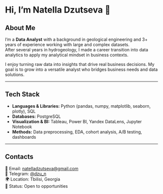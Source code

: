# Hi, I’m Natella Dzutseva 👋  

## About Me  
I’m a **Data Analyst** with a background in geological engineering and 3+ years of experience working with large and complex datasets.  
After several years in hydrogeology, I made a career transition into data analytics to apply my analytical mindset in business contexts.  

I enjoy turning raw data into insights that drive real business decisions. My goal is to grow into a versatile analyst who bridges business needs and data solutions.  

---

## Tech Stack  
- **Languages & Libraries:** Python (pandas, numpy, matplotlib, seaborn, plotly), SQL  
- **Databases:** PostgreSQL  
- **Visualization & BI:** Tableau, Power BI, Yandex DataLens, Jupyter Notebook  
- **Methods:** Data preprocessing, EDA, cohort analysis, A/B testing, dashboards  

---

## Contacts  
📧 Email: [natelladzutseva@gmail.com](mailto:natelladzutseva@gmail.com)  
💬 Telegram: [@dzu_n](https://t.me/dzu_n)  
🌍 Location: Tbilisi, Georgia  
🔎 Status: Open to opportunities  
